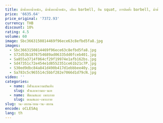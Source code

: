 ```yaml
---
title: ม้านั่งยกน้ำหนัก, ม้านั่งยกน้ำหนัก, เตียง barbell, ยืน squat, การติดตั้ง barbell, ม้านั่งแบน
price: '6635.64'
price_original: '7372.93'
currency: THB
discount: 10%
rating: 4.5
volume: 60
image: Sbc3663150814469f96ece63c8efbd5fa8.jpg
images:
  - Sbc3663150814469f96ece63c8efbd5fa8.jpg
  - S72d53b1876754689ad06335dd0fceb401.jpg
  - Sa855a3714f064cf29f19974e1afb162bs.jpg
  - Sd47351c72e454e1d8552351ce61b21c7P.jpg
  - S30ed9dbc84a841d490b417d1ebbbee40y.jpg
  - Sa783c5c965514c5bbf282e7066d1d79cN.jpg
video: ''
categories:
  - name: กีฬาและความบันเทิง
    slug: ฬาและความบ-นเท
  - name: ฟิตเนสและ เพาะกาย
    slug: ตเนสและ-เพาะกาย
slug: าน-งยกน-ำหน-าน-งยกน
encode: oCLESAq
lang: th
---
```

  